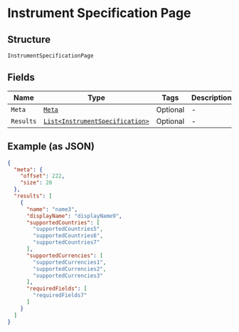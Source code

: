 
# Instrument Specification Page

## Structure

`InstrumentSpecificationPage`

## Fields

| Name | Type | Tags | Description |
|  --- | --- | --- | --- |
| `Meta` | [`Meta`](../../doc/models/meta.md) | Optional | - |
| `Results` | [`List<InstrumentSpecification>`](../../doc/models/instrument-specification.md) | Optional | - |

## Example (as JSON)

```json
{
  "meta": {
    "offset": 222,
    "size": 28
  },
  "results": [
    {
      "name": "name3",
      "displayName": "displayName9",
      "supportedCountries": [
        "supportedCountries5",
        "supportedCountries6",
        "supportedCountries7"
      ],
      "supportedCurrencies": [
        "supportedCurrencies1",
        "supportedCurrencies2",
        "supportedCurrencies3"
      ],
      "requiredFields": [
        "requiredFields7"
      ]
    }
  ]
}
```

